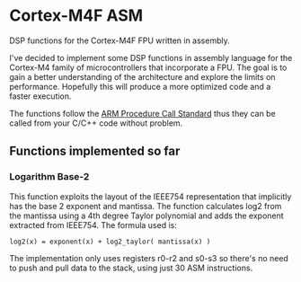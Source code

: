 # Cortex-M4F ASM
DSP functions for the Cortex-M4F FPU written in assembly. 

I've decided to implement some DSP functions in assembly language for the Cortex-M4 family of microcontrollers that incorporate a FPU. The goal is to gain a better understanding of the architecture and explore the limits on performance. Hopefully this will produce a more optimized code and a faster execution.

The functions follow the [ARM Procedure Call Standard](http://infocenter.arm.com/help/topic/com.arm.doc.espc0002/ATPCS.pdf) thus they can be called from your C/C++ code without problem.

## Functions implemented so far

### Logarithm Base-2

This function exploits the layout of the IEEE754 representation that implicitly has the base 2 exponent and mantissa. The function calculates log2 from the mantissa using a 4th degree Taylor polynomial and adds the exponent extracted from IEEE754. The formula used is:

```
log2(x) = exponent(x) + log2_taylor( mantissa(x) )
```

The implementation only uses registers r0-r2 and s0-s3 so there's no need to push and pull data to the stack, using just 30 ASM instructions.
